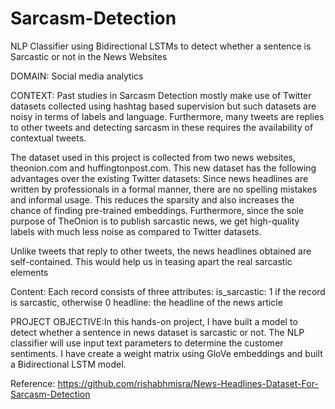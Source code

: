 # Sarcasm-Detection
NLP Classifier using Bidirectional LSTMs to detect whether a sentence is Sarcastic or not in the News Websites

DOMAIN: Social media analytics

CONTEXT: Past studies in Sarcasm Detection mostly make use of Twitter datasets collected
using hashtag based supervision but such datasets are noisy in terms of labels and
language. Furthermore, many tweets are replies to other tweets and detecting sarcasm in
these requires the availability of contextual tweets.

The dataset used in this project is collected from two news websites, theonion.com and huffingtonpost.com.
This new dataset has the following advantages over the existing Twitter datasets:
Since news headlines are written by professionals in a formal manner, there are no spelling mistakes and
informal usage. This reduces the sparsity and also increases the chance of finding pre-trained embeddings.
Furthermore, since the sole purpose of TheOnion is to publish sarcastic news, we get high-quality labels with
much less noise as compared to Twitter datasets.

Unlike tweets that reply to other tweets, the news headlines obtained are self-contained. This would help us in
teasing apart the real sarcastic elements

Content: Each record consists of three attributes:
is_sarcastic: 1 if the record is sarcastic, otherwise 0
headline: the headline of the news article

PROJECT OBJECTIVE:In this hands-on project, I have built a model to detect whether a sentence in news dataset is sarcastic or not.
The  NLP classifier  will use input text parameters to determine the customer sentiments. I have create a weight matrix using GloVe embeddings and built
a Bidirectional LSTM model.

Reference: https://github.com/rishabhmisra/News-Headlines-Dataset-For-Sarcasm-Detection
